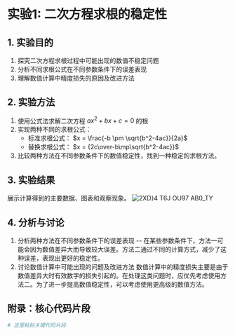 # 实验1: 二次方程求根的稳定性

## 1. 实验目的
1. 探究二次方程求根过程中可能出现的数值不稳定问题
2. 分析不同求根公式在不同参数条件下的误差表现
3. 理解数值计算中精度损失的原因及改进方法

## 2. 实验方法
1. 使用公式法求解二次方程 $ax^2+bx+c=0$ 的根
2. 实现两种不同的求根公式：
   - 标准求根公式： $x = \frac{-b \pm \sqrt{b^2-4ac}}{2a}$
   - 替换求根公式： $x = {2c\over-b\mp\sqrt{b^2-4ac}}$
3. 比较两种方法在不同参数条件下的数值稳定性，找到一种稳定的求根方法。

## 3. 实验结果
展示计算得到的主要数据、图表和观察现象。
   ![2XD}4 T6J $OU97 A$B0_TY](https://github.com/user-attachments/assets/86e62d6b-7b3b-42ba-ba8d-a28508857e47)



## 4. 分析与讨论
1. 分析两种方法在不同参数条件下的误差表现
-- 在某些参数条件下，方法一可能会因为数值差异大而导致较大误差。方法二通过不同的计算方式，减少了这种误差，表现出更好的稳定性。
2. 讨论数值计算中可能出现的问题及改进方法
   数值计算中的精度损失主要是由于数值差异大时有效数字的损失引起的。在处理这类问题时，应优先考虑使用方法二。为了进一步提高数值稳定性，可以考虑使用更高级的数值方法。


## 附录：核心代码片段
```python
# 这里粘贴关键代码片段
```
